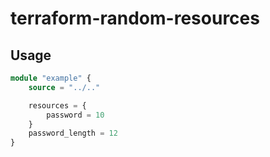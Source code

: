 # terraform-random-resources

## Usage

```tf
module "example" {
    source = "../.."

    resources = {
        password = 10
    }
    password_length = 12
}
```
